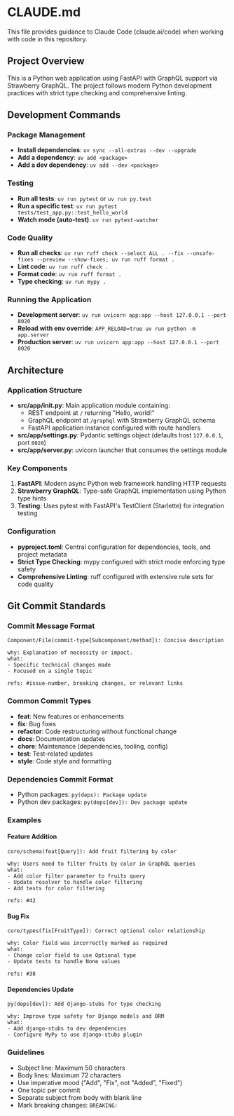 # CLAUDE.md

This file provides guidance to Claude Code (claude.ai/code) when working with code in this repository.

## Project Overview

This is a Python web application using FastAPI with GraphQL support via Strawberry GraphQL. The project follows modern Python development practices with strict type checking and comprehensive linting.

## Development Commands

### Package Management
- **Install dependencies**: `uv sync --all-extras --dev --upgrade`
- **Add a dependency**: `uv add <package>`
- **Add a dev dependency**: `uv add --dev <package>`

### Testing
- **Run all tests**: `uv run pytest` or `uv run py.test`
- **Run a specific test**: `uv run pytest tests/test_app.py::test_hello_world`
- **Watch mode (auto-test)**: `uv run pytest-watcher`

### Code Quality
- **Run all checks**: `uv run ruff check --select ALL . --fix --unsafe-fixes --preview --show-fixes; uv run ruff format .`
- **Lint code**: `uv run ruff check .`
- **Format code**: `uv run ruff format .`
- **Type checking**: `uv run mypy .`

### Running the Application
- **Development server**: `uv run uvicorn app:app --host 127.0.0.1 --port 8020`
- **Reload with env override**: `APP_RELOAD=true uv run python -m app.server`
- **Production server**: `uv run uvicorn app:app --host 127.0.0.1 --port 8020`

## Architecture

### Application Structure
- **src/app/__init__.py**: Main application module containing:
  - REST endpoint at `/` returning "Hello, world!"
  - GraphQL endpoint at `/graphql` with Strawberry GraphQL schema
  - FastAPI application instance configured with route handlers
- **src/app/settings.py**: Pydantic settings object (defaults host `127.0.0.1`, port `8020`)
- **src/app/server.py**: uvicorn launcher that consumes the settings module

### Key Components
1. **FastAPI**: Modern async Python web framework handling HTTP requests
2. **Strawberry GraphQL**: Type-safe GraphQL implementation using Python type hints
3. **Testing**: Uses pytest with FastAPI's TestClient (Starlette) for integration testing

### Configuration
- **pyproject.toml**: Central configuration for dependencies, tools, and project metadata
- **Strict Type Checking**: mypy configured with strict mode enforcing type safety
- **Comprehensive Linting**: ruff configured with extensive rule sets for code quality

## Git Commit Standards

### Commit Message Format
```
Component/File(commit-type[Subcomponent/method]): Concise description

why: Explanation of necessity or impact.
what:
- Specific technical changes made
- Focused on a single topic

refs: #issue-number, breaking changes, or relevant links
```

### Common Commit Types
- **feat**: New features or enhancements
- **fix**: Bug fixes
- **refactor**: Code restructuring without functional change
- **docs**: Documentation updates
- **chore**: Maintenance (dependencies, tooling, config)
- **test**: Test-related updates
- **style**: Code style and formatting

### Dependencies Commit Format
- Python packages: `py(deps): Package update`
- Python dev packages: `py(deps[dev]): Dev package update`

### Examples

#### Feature Addition
```
core/schema(feat[Query]): Add fruit filtering by color

why: Users need to filter fruits by color in GraphQL queries
what:
- Add color filter parameter to fruits query
- Update resolver to handle color filtering
- Add tests for color filtering

refs: #42
```

#### Bug Fix
```
core/types(fix[FruitType]): Correct optional color relationship

why: Color field was incorrectly marked as required
what:
- Change color field to use Optional type
- Update tests to handle None values

refs: #38
```

#### Dependencies Update
```
py(deps[dev]): Add django-stubs for type checking

why: Improve type safety for Django models and ORM
what:
- Add django-stubs to dev dependencies
- Configure MyPy to use django-stubs plugin
```

### Guidelines
- Subject line: Maximum 50 characters
- Body lines: Maximum 72 characters
- Use imperative mood ("Add", "Fix", not "Added", "Fixed")
- One topic per commit
- Separate subject from body with blank line
- Mark breaking changes: `BREAKING:`
